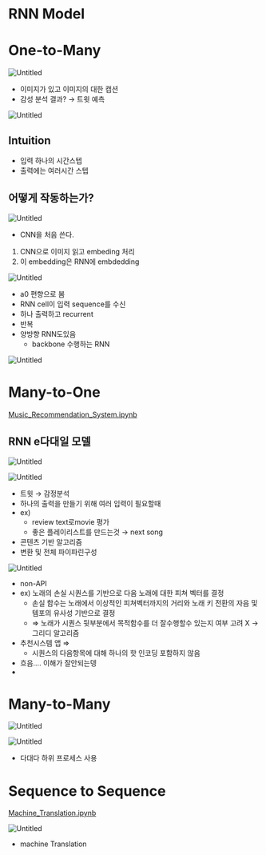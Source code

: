 # RNN Model

# One-to-Many

![Untitled](https://github.com/rlarlgnszx/AI_Study/blob/main/Transformer/RNN%20Model/Untitled.png?raw=true)

- 이미지가 있고 이미지의 대한 캡션
- 감성 분석 결과? → 트윗 예측

![Untitled](https://github.com/rlarlgnszx/AI_Study/blob/main/Transformer/RNN%20Model/Untitled%201.png?raw=true)

## Intuition

- 입력 하나의 시간스텝
- 출력에는 여러시간 스텝

## 어떻게 작동하는가?

![Untitled](https://github.com/rlarlgnszx/AI_Study/blob/main/Transformer/RNN%20Model/Untitled%202.png?raw=true)

- CNN을 처음 쓴다.

1. CNN으로 이미지 읽고 embeding 처리
2. 이 embedding은 RNN에 embdedding

![Untitled](https://github.com/rlarlgnszx/AI_Study/blob/main/Transformer/RNN%20Model/Untitled%203.png?raw=true)

- a0 편향으로 봄
- RNN cell이 입력 sequence를 수신
- 하나 출력하고 recurrent
- 반복
- 양방향 RNN도있음
  - backbone 수행하는 RNN

![Untitled](https://github.com/rlarlgnszx/AI_Study/blob/main/Transformer/RNN%20Model/Untitled%204.png?raw=true)

# Many-to-One

[Music_Recommendation_System.ipynb](https://github.com/rlarlgnszx/AI_Study/blob/main/Transformer/RNN%20Model/Music_Recommendation_System.ipynb)

## RNN e다대일 모델

![Untitled](https://github.com/rlarlgnszx/AI_Study/blob/main/Transformer/RNN%20Model/Untitled%205.png?raw=true)

![Untitled](https://github.com/rlarlgnszx/AI_Study/blob/main/Transformer/RNN%20Model/Untitled%206.png?raw=true)

- 트윗 → 감정분석
- 하나의 출력을 만들기 위해 여러 입력이 필요할때
- ex)
  - review text로movie 평가
  - 좋은 플레이리스트를 만드는것 → next song
- 콘텐츠 기반 알고리즘
- 변환 및 전체 파이파린구성

![Untitled](https://github.com/rlarlgnszx/AI_Study/blob/main/Transformer/RNN%20Model/Untitled%207.png?raw=true)

- non-API
- ex) 노래의 손실 시퀀스를 기반으로 다음 노래에 대한 피쳐 벡터를 결정
  - 손실 함수는 노래에서 이상적인 피쳐벡터까지의 거리와 노래 키 전환의 자음 및 템포의 유사성 기반으로 결정
  - ⇒ 노래가 시퀀스 뒷부분에서 목적함수를 더 잘수행할수 있는지 여부 고려 X → 그리디 알고리즘
- 추천시스템 앱 ⇒
  - 시퀀스의 다음항목에 대해 하나의 핫 인코딩 포함하지 않음
- 흐음…. 이해가 잘안되는뎅
- 

# Many-to-Many

![Untitled](https://github.com/rlarlgnszx/AI_Study/blob/main/Transformer/RNN%20Model/Untitled%208.png?raw=true)

![Untitled](https://github.com/rlarlgnszx/AI_Study/blob/main/Transformer/RNN%20Model/Untitled%209.png?raw=true)

- 다대다 하위 프로세스 사용

# Sequence to Sequence

[Machine_Translation.ipynb](https://github.com/rlarlgnszx/AI_Study/blob/main/Transformer/RNN%20Model/Machine_Translation.ipynb)

![Untitled](https://github.com/rlarlgnszx/AI_Study/blob/main/Transformer/RNN%20Model/Untitled%2010.png?raw=true)

- machine Translation
